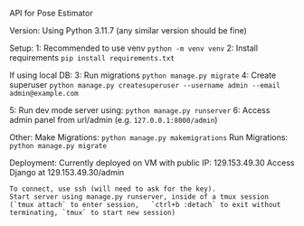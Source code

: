 API for Pose Estimator

Version:
Using Python 3.11.7 (any similar version should be fine)

Setup:
1: Recommended to use venv `python -m venv venv`
2: Install requirements `pip install requirements.txt`

If using local DB:
3: Run migrations `python manage.py migrate`
4: Create superuser `python manage.py createsuperuser --username admin --email admin@example.com`

5: Run dev mode server using: `python manage.py runserver`
6: Access admin panel from url/admin (e.g. `127.0.0.1:8000/admin`)

Other:
    Make Migrations: `python manage.py makemigrations`
    Run Migrations: `python manage.py migrate`

Deployment:
    Currently deployed on VM with public IP: 129.153.49.30
    Access Django at 129.153.49.30/admin

    To connect, use ssh (will need to ask for the key).
    Start server using manage.py runserver, inside of a tmux session
    (`tmux attach` to enter session,   `ctrl+b :detach` to exit without terminating, `tmux` to start new session)
